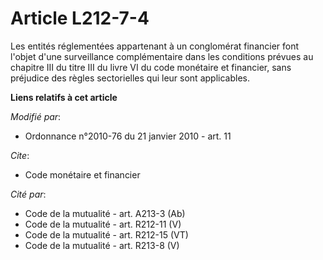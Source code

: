 # Article L212-7-4

Les entités réglementées appartenant à un conglomérat financier font l'objet d'une surveillance complémentaire dans les
conditions prévues au chapitre III du titre III du livre VI du code monétaire et financier, sans préjudice des règles
sectorielles qui leur sont applicables.

**Liens relatifs à cet article**

_Modifié par_:

  - Ordonnance n°2010-76 du 21 janvier 2010 - art. 11

_Cite_:

  - Code monétaire et financier

_Cité par_:

  - Code de la mutualité - art. A213-3 (Ab)
  - Code de la mutualité - art. R212-11 (V)
  - Code de la mutualité - art. R212-15 (VT)
  - Code de la mutualité - art. R213-8 (V)
